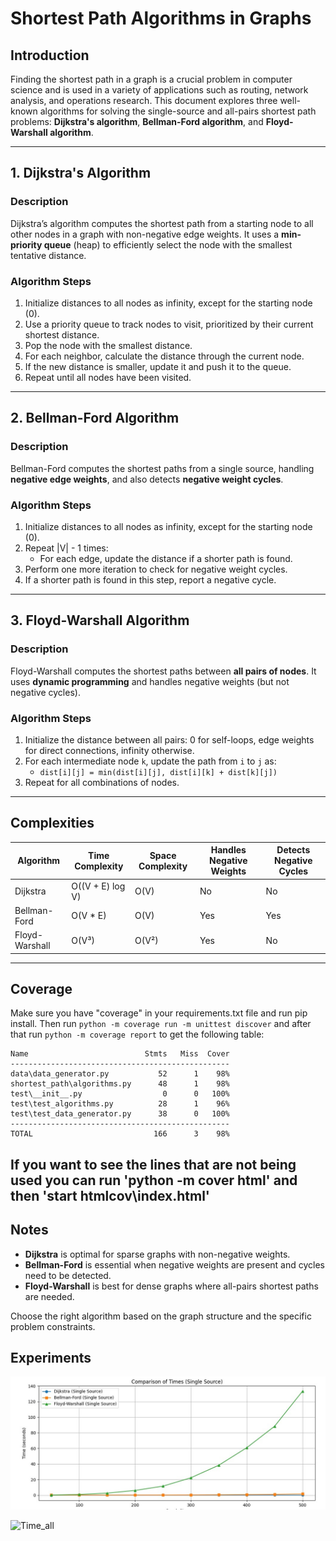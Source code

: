 # Shortest Path Algorithms in Graphs

## Introduction

Finding the shortest path in a graph is a crucial problem in computer science and is used in a variety of applications such as routing, network analysis, and operations research. This document explores three well-known algorithms for solving the single-source and all-pairs shortest path problems: **Dijkstra's algorithm**, **Bellman-Ford algorithm**, and **Floyd-Warshall algorithm**.

---

## 1. Dijkstra's Algorithm

### Description

Dijkstra’s algorithm computes the shortest path from a starting node to all other nodes in a graph with non-negative edge weights. It uses a **min-priority queue** (heap) to efficiently select the node with the smallest tentative distance.

### Algorithm Steps

1. Initialize distances to all nodes as infinity, except for the starting node (0).
2. Use a priority queue to track nodes to visit, prioritized by their current shortest distance.
3. Pop the node with the smallest distance.
4. For each neighbor, calculate the distance through the current node.
5. If the new distance is smaller, update it and push it to the queue.
6. Repeat until all nodes have been visited.

---

## 2. Bellman-Ford Algorithm

### Description

Bellman-Ford computes the shortest paths from a single source, handling **negative edge weights**, and also detects **negative weight cycles**.

### Algorithm Steps

1. Initialize distances to all nodes as infinity, except for the starting node (0).
2. Repeat |V| - 1 times:
   - For each edge, update the distance if a shorter path is found.
3. Perform one more iteration to check for negative weight cycles.
4. If a shorter path is found in this step, report a negative cycle.

---

## 3. Floyd-Warshall Algorithm

### Description

Floyd-Warshall computes the shortest paths between **all pairs of nodes**. It uses **dynamic programming** and handles negative weights (but not negative cycles).

### Algorithm Steps

1. Initialize the distance between all pairs: 0 for self-loops, edge weights for direct connections, infinity otherwise.
2. For each intermediate node `k`, update the path from `i` to `j` as:
   - `dist[i][j] = min(dist[i][j], dist[i][k] + dist[k][j])`
3. Repeat for all combinations of nodes.

---

## Complexities

| Algorithm         | Time Complexity | Space Complexity | Handles Negative Weights | Detects Negative Cycles |
|------------------|------------------|-------------------|---------------------------|--------------------------|
| Dijkstra          | O((V + E) log V) | O(V)              | No                        | No                       |
| Bellman-Ford      | O(V * E)         | O(V)              | Yes                       | Yes                      |
| Floyd-Warshall    | O(V³)            | O(V²)             | Yes                       | No                       |

---
## Coverage

Make sure you have "coverage" in your requirements.txt file and run pip install. Then run `python -m coverage run -m unittest discover` and after that run `python -m coverage report` to get the following table:
```
Name                          Stmts   Miss  Cover
-------------------------------------------------
data\data_generator.py           52      1    98%
shortest_path\algorithms.py      48      1    98%
test\__init__.py                  0      0   100%
test\test_algorithms.py          28      1    96%
test\test_data_generator.py      38      0   100%
-------------------------------------------------
TOTAL                           166      3    98%

```

If you want to see the lines that are not being used you can run 'python -m cover html' and then 'start htmlcov\index.html'
---
## Notes

- **Dijkstra** is optimal for sparse graphs with non-negative weights.
- **Bellman-Ford** is essential when negative weights are present and cycles need to be detected.
- **Floyd-Warshall** is best for dense graphs where all-pairs shortest paths are needed.

Choose the right algorithm based on the graph structure and the specific problem constraints.
## Experiments
![Time_single](images/time_single.jpeg)

![Time_all](images/time_all.jpeg)